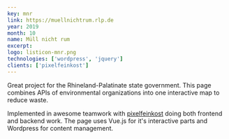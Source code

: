 ```yaml
---
key: mnr
link: https://muellnichtrum.rlp.de
year: 2019
month: 10
name: Müll nicht rum
excerpt:
logo: listicon-mnr.png
technologies: ['wordpress', 'jquery']
clients: ['pixelfeinkost']
---
```


Great project for the Rhineland-Palatinate state government. This page combines APIs of environmental organizations into
one interactive map to reduce waste.

Implemented in awesome teamwork with <a href="https://pixelfeinkost.de/" target="_blank" rel="noopener noreferrer">
pixelfeinkost</a> doing both frontend and backend work. The page uses Vue.js for it's interactive parts and Wordpress
for content management.
